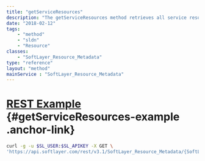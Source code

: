 ```yaml
---
title: "getServiceResources"
description: "The getServiceResources method retrieves all service resources associated with the resource. Service resources are additional resources that may be used by this resource. The output format is <type>=<address> for each service resource. "
date: "2018-02-12"
tags:
    - "method"
    - "sldn"
    - "Resource"
classes:
    - "SoftLayer_Resource_Metadata"
type: "reference"
layout: "method"
mainService : "SoftLayer_Resource_Metadata"
---
```


# [REST Example](#getServiceResources-example) <a href="/article/rest/"><i class="fas fa-question"></i></a> {#getServiceResources-example .anchor-link} 
```bash
curl -g -u $SL_USER:$SL_APIKEY -X GET \
'https://api.softlayer.com/rest/v3.1/SoftLayer_Resource_Metadata/{SoftLayer_Resource_MetadataID}/getServiceResources'
```
